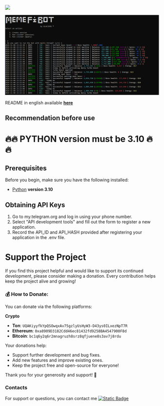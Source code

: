 [<img src="https://img.shields.io/badge/Telegram-%40Me-orange">](https://t.me/glacier6496)

![img1](.github/images/Demo.PNG)

README in english available [**here**](https://github.com/glaciers64/MemeFiBot/blob/main/README-EN.md)

## Recommendation before use

# 🔥🔥 PYTHON version must be 3.10 🔥🔥
## Prerequisites
Before you begin, make sure you have the following installed:
- [Python](https://www.python.org/downloads/) **version 3.10**

## Obtaining API Keys
1. Go to my.telegram.org and log in using your phone number.
2. Select "API development tools" and fill out the form to register a new application.
3. Record the API_ID and API_HASH provided after registering your application in the .env file.

# Support the Project

If you find this project helpful and would like to support its continued development, please consider making a donation. Every contribution helps keep the project alive and growing!

### 💰 How to Donate:

You can donate via the following platforms:


 **Crypto**  
   - **Ton**: `UQAKiyyfkYpQSOwqxAv75gzlyUsHyW3-D43ys0ILxezNpT7R`
   - **Ethereum**: `0xa8909D3182Cdd46ec81432fd9258BA4547900F8d`
   - **Bitcoin**: `bc1q6y2q6r2mnagruzh8srz8qfjuene8s3av7j8rdu`

Your donations help:
 
- Support further development and bug fixes.
- Add new features and improve existing ones.
- Keep the project free and open-source for everyone!

Thank you for your generosity and support! 🙏


### Contacts
For support or questions, you can contact me [![Static Badge](https://img.shields.io/badge/telegram-bot_author-link?style=for-the-badge&logo=telegram&logoColor=white&logoSize=auto&color=blue)](https://t.me/glacier6496)
